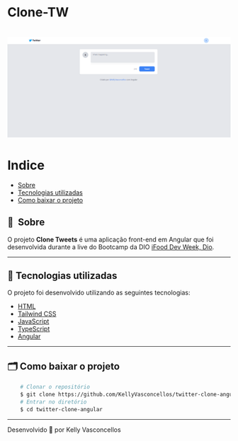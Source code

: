 # Clone-TW
<h1>
    <img src="public/apresentacao.gif">
</h1>

# Indice

- [Sobre](#-sobre)
- [Tecnologias utilizadas](#-tecnologias-utilizadas)
- [Como baixar o projeto](#-como-baixar-o-projeto)

## 🔖&nbsp; Sobre

O projeto **Clone Tweets** é uma aplicação front-end em Angular que foi desenvolvida durante a live do Bootcamp da DIO [iFood Dev Week, Dio](https://www.dio.me/).

---

## 🚀 Tecnologias utilizadas

O projeto foi desenvolvido utilizando as seguintes tecnologias:

- [HTML](https://developer.mozilla.org/pt-BR/docs/Web/HTML)
- [Tailwind CSS](https://tailwindcss.com)
- [JavaScript](https://developer.mozilla.org/pt-BR/docs/Web/JavaScript)
- [TypeScript](https://www.typescriptlang.org/)
- [Angular](https://angular.io/)

---

## 🗂 Como baixar o projeto

```bash
    # Clonar o repositório
    $ git clone https://github.com/KellyVasconcellos/twitter-clone-angular.git
    # Entrar no diretório
    $ cd twitter-clone-angular
```

---

Desenvolvido 💜 por Kelly Vasconcellos
